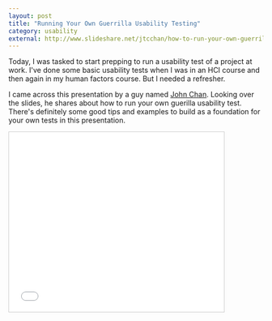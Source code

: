 ```yaml
---
layout: post
title: "Running Your Own Guerrilla Usability Testing"
category: usability
external: http://www.slideshare.net/jtcchan/how-to-run-your-own-guerrilla-usability-testing
---
```


Today, I was tasked to start prepping to run a usability test of a project at work. I've done some basic usability tests when I was in an HCI course and then again in my human factors course. But I needed a refresher.

I came across this presentation by a guy named [John Chan](https://twitter.com/jtcchan). Looking over the slides, he shares about how to run your own guerilla usability test. There's definitely some good tips and examples to build as a foundation for your own tests in this presentation.

<iframe src="//www.slideshare.net/slideshow/embed_code/12625632" width="425" height="355" frameborder="0" marginwidth="0" marginheight="0" scrolling="no" style="border:1px solid #CCC; border-width:1px; margin-bottom:5px; max-width: 100%;" allowfullscreen> </iframe>
